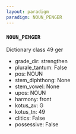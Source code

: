```yaml
---
layout: paradigm
paradigm: NOUN_PENGER
---
```

### ` NOUN_PENGER `

Dictionary class 49 ger
* grade_dir: strengthen
* plurale_tantum: False
* pos: NOUN
* stem_diphthong: None
* stem_vowel: None
* upos: NOUN
* harmony: front
* kotus_av: G
* kotus_tn: 49
* clitics: False
* possessive: False

